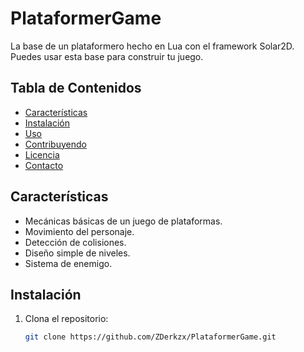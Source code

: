 # PlataformerGame

La base de un plataformero hecho en Lua con el framework Solar2D. Puedes usar esta base para construir tu juego.

## Tabla de Contenidos
- [Características](#características)
- [Instalación](#instalación)
- [Uso](#uso)
- [Contribuyendo](#contribuyendo)
- [Licencia](#licencia)
- [Contacto](#contacto)

## Características
- Mecánicas básicas de un juego de plataformas.
- Movimiento del personaje.
- Detección de colisiones.
- Diseño simple de niveles.
- Sistema de enemigo.

## Instalación
1. Clona el repositorio:
   ```bash
   git clone https://github.com/ZDerkzx/PlataformerGame.git
